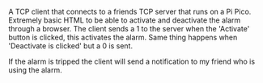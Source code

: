 A TCP client that connects to a friends TCP server that runs on a Pi Pico. Extremely basic HTML to be able to activate and deactivate the alarm through a browser.
The client sends a 1 to the server when the 'Activate' button is clicked, this activates the alarm. Same thing happens when 'Deactivate is clicked' but a 0 is sent.

If the alarm is tripped the client will send a notification to my friend who is using the alarm. 
